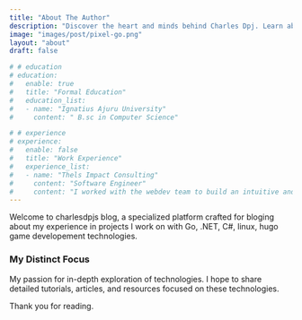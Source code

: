 ```yaml
---
title: "About The Author"
description: "Discover the heart and minds behind Charles Dpj. Learn about our journey, passions, and mission to provide you with insightful content and a delightful reading experience."
image: "images/post/pixel-go.png"
layout: "about"
draft: false

# # education
# education:
#   enable: true
#   title: "Formal Education"
#   education_list:
#   - name: "Ignatius Ajuru University"
#     content: " B.sc in Computer Science"

# # experience
# experience:
#   enable: false
#   title: "Work Experience"
#   experience_list:
#   - name: "Thels Impact Consulting"
#     content: "Software Engineer"
#     content: "I worked with the webdev team to build an intuitive and interactive landing page, a blogging and news system with a cms, contributed to hadling deployments to the cloud and contributed to alot of Data Analysis project."
---
```


Welcome to charlesdpjs blog, a specialized platform crafted for bloging about my experience in projects I work on with  Go, .NET, C#, linux, hugo game developement technologies.


### My Distinct Focus

My passion for in-depth exploration of technologies. I hope to share detailed tutorials, articles, and resources focused on these technologies.


Thank you for reading.